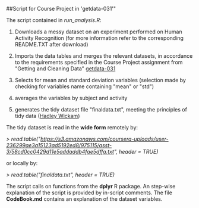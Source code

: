 
##Script for Course Project in 'getdata-031'"

The script contained in *run_analysis.R*:

1) Downloads a messy dataset on an experiment performed on Human Activity Recognition (for more information refer to the corresponding README.TXT after download)

2) Imports the data tables and merges the relevant datasets, in accordance to the requirements specified in the Course Project assignment from "Getting and Cleaning Data" [getdata-031](https://class.coursera.org/getdata-031/human_grading)

3) Selects for mean and standard deviation variables (selection made by checking for variables name containing "mean" or "std")

4) averages the variables by subject and activity

5) generates the tidy dataset file "finaldata.txt", meeting the principles of tidy data ([Hadley Wickam](http://www.jstatsoft.org/v59/i10/paper))

The tidy dataset is read in the **wide form** remotely by:

*> read.table("https://s3.amazonaws.com/coursera-uploads/user-236299ae3a15123ad5192ed8/975115/asst-3/58cd0cc0429d11e5addaddb4fae5dffa.txt", header = TRUE)*

or locally by:

*> read.table("finaldata.txt", header = TRUE)*

The script calls on functions from the **dplyr** R package.
An step-wise explanation of the script is provided by in-script comments.
The file **CodeBook.md** contains an explanation of the dataset variables.

